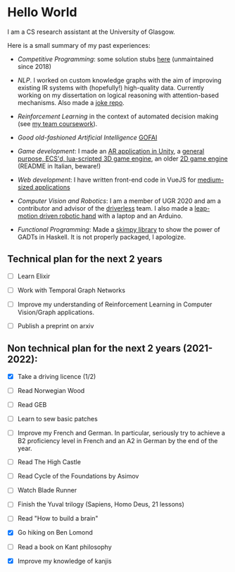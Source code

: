 # Hello World

I am a CS research assistant at the University of Glasgow.

Here is a small summary of my past experiences:

- *Competitive Programming*: some solution stubs [here](https://github.com/erolm-a/competitive-programming) (unmaintained since 2018)

- *NLP*. I worked on custom knowledge graphs with the aim of improving existing IR systems with (hopefully!) high-quality data. Currently working on my dissertation on logical reasoning with attention-based mechanisms. Also made a [joke repo](https://github.com/erolm-a/monty-python-flying-muppets).

- *Reinforcement Learning* in the context of automated decision making (see [my team coursework](https://github.com/erolm-a/ai-coursework-2020)).

- *Good old-fashioned Artificial Intelligence* [GOFAI](https://github.com/erolm-a/lts)

- *Game development*: I made an [AR application in Unity](https://github.com/erolm-a/obashi-dataflows), a [general purpose, ECS'd, lua-scripted 3D game engine](https://github.com/BoydOrg/BoydEngine), an older [2D game engine](https://github.com/erolm-a/2d-platformer) (README in Italian, beware!)

- *Web development*: I have written front-end code in VueJS for [medium-sized applications](https://github.com/denBot/NootTech)

- *Computer Vision and Robotics*: I am a member of UGR 2020 and am a contributor and advisor of the [driverless](https://gitlab.com/QuestioWo/ugrdv) team. I also made a [leap-motion driven robotic hand](https://github.com/erolm-a/inframove) with a laptop and an Arduino.

- *Functional Programming*: Made a [skimpy library](https://github.com/erolm-a/haskell-lvalue) to show the power of GADTs in Haskell. It is not properly packaged, I apologize.

## Technical plan for the next 2 years

- [ ] Learn Elixir

- [ ] Work with Temporal Graph Networks

- [ ] Improve my understanding of Reinforcement Learning in Computer Vision/Graph applications.

- [ ] Publish a preprint on arxiv

## Non technical plan for the next 2 years (2021-2022):

- [X] Take a driving licence (1/2)

- [ ] Read Norwegian Wood

- [ ] Read GEB

- [ ] Learn to sew basic patches

- [ ] Improve my French and German. In particular, seriously try to achieve a B2 proficiency level in French and an A2 in German by the end of the year.

- [ ] Read The High Castle

- [ ] Read Cycle of the Foundations by Asimov

- [ ] Watch Blade Runner

- [ ] Finish the Yuval trilogy (Sapiens, Homo Deus, 21 lessons)

- [ ] Read "How to build a brain"

- [X] Go hiking on Ben Lomond

- [ ] Read a book on Kant philosophy

- [X] Improve my knowledge of kanjis
